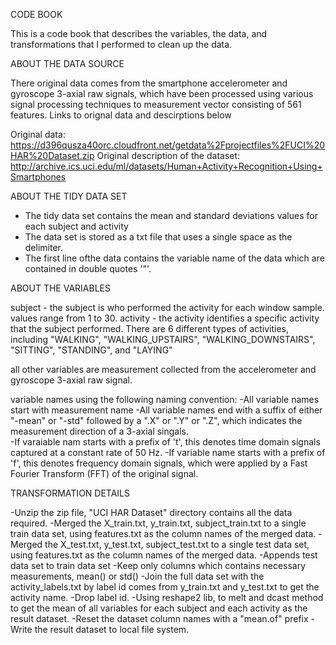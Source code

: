 CODE BOOK

This is a code book that describes the variables, the data, and  transformations that I performed to clean up the data.

ABOUT THE DATA SOURCE 

There original data comes from the smartphone accelerometer and gyroscope 3-axial raw signals, which have been processed using various signal processing techniques to measurement vector consisting of 561 features. Links to orignal data and descirptions below

Original data: https://d396qusza40orc.cloudfront.net/getdata%2Fprojectfiles%2FUCI%20HAR%20Dataset.zip
Original description of the dataset: http://archive.ics.uci.edu/ml/datasets/Human+Activity+Recognition+Using+Smartphones

ABOUT THE TIDY DATA SET

* The tidy data set contains the mean and standard deviations values for each subject and activity
* The data set is stored as a txt file that uses a single space as the delimiter.
* The first line ofthe data contains the variable name of the data which are contained in double quotes '"'.

ABOUT THE VARIABLES

subject - the subject is who performed the activity for each window sample. values range from  1 to 30. 
activity - the activity identifies a specific activity that the subject performed. There are 6 different types of activities, including "WALKING", "WALKING_UPSTAIRS", "WALKING_DOWNSTAIRS", "SITTING", "STANDING", and "LAYING"

all other variables are measurement collected from the accelerometer and gyroscope 3-axial raw signal.

variable names using the following naming convention:
  -All variable names start with measurement name 
  -All variable names end with a suffix of either  "-mean" or "-std" followed by a ".X" or ".Y" or ".Z", which indicates the measurement direction of a 3-axial singals.  
  -If varaiable nam starts with a prefix of 't', this denotes time domain signals captured at a constant rate of 50 Hz.
  -If variable name starts with a prefix of 'f', this denotes frequency domain signals, which were applied by a Fast Fourier Transform (FFT) of the original signal.

TRANSFORMATION DETAILS

-Unzip the zip file, "UCI HAR Dataset" directory contains all the data required.
-Merged the X_train.txt, y_train.txt, subject_train.txt to a single train data set, using features.txt as the column names of the merged data.
-Merged the X_test.txt, y_test.txt, subject_test.txt to a single test data set, using features.txt as the column names of the merged data.
-Appends test data set to train data set
-Keep only columns which contains necessary measurements,  mean() or std() 
-Join the full data set with the activity_labels.txt by label id comes from y_train.txt and y_test.txt to get the activity name.
-Drop label id.
-Using reshape2 lib, to melt and dcast method to get the mean of all variables for each subject and each activity as the result dataset.
-Reset the dataset column names with a "mean.of" prefix
-Write the result dataset to local file system.